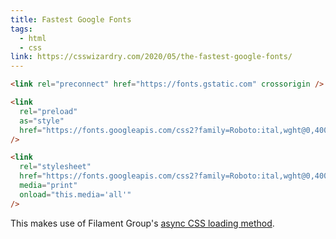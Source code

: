 ```yaml
---
title: Fastest Google Fonts
tags:
  - html
  - css
link: https://csswizardry.com/2020/05/the-fastest-google-fonts/
---
```


```html
<link rel="preconnect" href="https://fonts.gstatic.com" crossorigin />

<link
  rel="preload"
  as="style"
  href="https://fonts.googleapis.com/css2?family=Roboto:ital,wght@0,400;0,700;1,400;1,700&display=swap"
/>

<link
  rel="stylesheet"
  href="https://fonts.googleapis.com/css2?family=Roboto:ital,wght@0,400;0,700;1,400;1,700&display=swap"
  media="print"
  onload="this.media='all'"
/>
```

This makes use of Filament Group's [async CSS loading method](/async-load-css).
